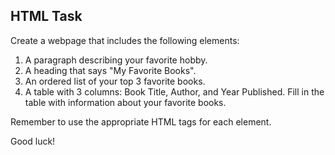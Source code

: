 ## HTML Task

Create a webpage that includes the following elements:

1. A paragraph describing your favorite hobby.
2. A heading that says "My Favorite Books".
3. An ordered list of your top 3 favorite books.
4. A table with 3 columns: Book Title, Author, and Year Published. Fill in the table with information about your favorite books.

Remember to use the appropriate HTML tags for each element.

Good luck!